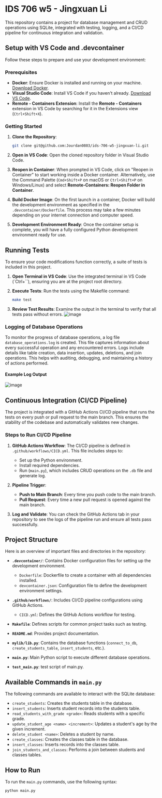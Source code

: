 
# IDS 706 w5 - Jingxuan Li

This repository contains a project for database management and CRUD operations using SQLite, integrated with testing, logging, and a CI/CD pipeline for continuous integration and validation.

## Setup with VS Code and .devcontainer

Follow these steps to prepare and use your development environment:

### Prerequisites

- **Docker**: Ensure Docker is installed and running on your machine. [Download Docker](https://docs.docker.com/get-docker/).
- **Visual Studio Code**: Install VS Code if you haven't already. [Download VS Code](https://code.visualstudio.com/Download).
- **Remote - Containers Extension**: Install the **Remote - Containers** extension in VS Code by searching for it in the Extensions view (`Ctrl+Shift+X`).

### Getting Started

1. **Clone the Repository**:
   ```bash
   git clone git@github.com:Jourdan0803/ids-706-w5-jingxuan-li.git
   ```

2. **Open in VS Code**:
   Open the cloned repository folder in Visual Studio Code.

3. **Reopen in Container**:
   When prompted in VS Code, click on "Reopen in Container" to start working inside a Docker container. Alternatively, use the Command Palette (`Cmd+Shift+P` on macOS or `Ctrl+Shift+P` on Windows/Linux) and select **Remote-Containers: Reopen Folder in Container**.

4. **Build Docker Image**:
   On the first launch in a container, Docker will build the development environment as specified in the `.devcontainer/Dockerfile`. This process may take a few minutes depending on your internet connection and computer speed.

5. **Development Environment Ready**:
   Once the container setup is complete, you will have a fully configured Python development environment ready for use.

## Running Tests

To ensure your code modifications function correctly, a suite of tests is included in this project.

1. **Open Terminal in VS Code**:
   Use the integrated terminal in VS Code (`Ctrl+``), ensuring you are at the project root directory.

2. **Execute Tests**:
   Run the tests using the Makefile command:
   ```bash
   make test
   ```

3. **Review Test Results**:
   Examine the output in the terminal to verify that all tests pass without errors.
![image](https://github.com/user-attachments/assets/e2f997e1-11f3-4aff-bbd4-05f263e36b9a)

### Logging of Database Operations

To monitor the progress of database operations, a log file `database_operations.log` is created. This file captures information about every successful operation and any encountered errors. Logs include details like table creation, data insertion, updates, deletions, and join operations. This helps with auditing, debugging, and maintaining a history of actions performed.

#### Example Log Output

![image](https://github.com/user-attachments/assets/9bc82017-3c33-44f6-95de-e58c13ad5438)

## Continuous Integration (CI/CD Pipeline)

The project is integrated with a GitHub Actions CI/CD pipeline that runs the tests on every push or pull request to the main branch. This ensures the stability of the codebase and automatically validates new changes.

### Steps to Run CI/CD Pipeline

1. **GitHub Actions Workflow**:
   The CI/CD pipeline is defined in `.github/workflows/CICD.yml`. This file includes steps to:
   - Set up the Python environment.
   - Install required dependencies.
   - Run (`main.py`), which includes CRUD operations on the `.db` file and generate log.

2. **Pipeline Trigger**:
   - **Push to Main Branch**: Every time you push code to the main branch.
   - **Pull Request**: Every time a new pull request is opened against the main branch.

3. **Log and Validate**:
   You can check the GitHub Actions tab in your repository to see the logs of the pipeline run and ensure all tests pass successfully.

## Project Structure

Here is an overview of important files and directories in the repository:

- **`.devcontainer/`**: Contains Docker configuration files for setting up the development environment.
  - `Dockerfile`: Dockerfile to create a container with all dependencies installed.
  - `devcontainer.json`: Configuration file to define the development environment settings.
  
- **`.github/workflows/`**: Includes CI/CD pipeline configurations using GitHub Actions.
  - `CICD.yml`: Defines the GitHub Actions workflow for testing.

- **`Makefile`**: Defines scripts for common project tasks such as testing.
- **`README.md`**: Provides project documentation.
- **`mylib/lib.py`**: Contains the database functions (`connect_to_db`, `create_students_table`, `insert_students`, etc.).
- **`main.py`**: Main Python script to execute different database operations.
- **`test_main.py`**: test script of main.py.

## Available Commands in `main.py`

The following commands are available to interact with the SQLite database:

- `create_students`: Creates the students table in the database.
- `insert_students`: Inserts student records into the students table.
- `read_students_with_grade <grade>`: Reads students with a specific grade.
- `update_student_age <name> <increment>`: Updates a student's age by the given increment.
- `delete_student <name>`: Deletes a student by name.
- `create_classes`: Creates the classes table in the database.
- `insert_classes`: Inserts records into the classes table.
- `join_students_and_classes`: Performs a join between students and classes tables.

## How to Run

To run the `main.py` commands, use the following syntax:

```bash
python main.py
```


